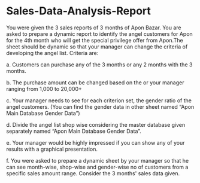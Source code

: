 # Sales-Data-Analysis-Report

You were given the 3 sales reports of 3 months of Apon Bazar. You are asked to prepare a
dynamic report to identify the angel customers for Apon for the 4th month who will get the
special privilege offer from Apon.The sheet should be dynamic so that your manager can change the criteria of
developing the angel list. Criteria are:

a. Customers can purchase any of the 3 months or any 2 months with the 3
months.

b. The purchase amount can be changed based on the or your manager ranging
from 1,000 to 20,000+

c. Your manager needs to see for each criterion set, the gender ratio of the
angel customers. (You can find the gender data in other sheet named “Apon
Main Database Gender Data”)

d. Divide the angel list shop wise considering the master database given
separately named “Apon Main Database Gender Data”.

e. Your manager would be highly impressed if you can show any of your results
with a graphical presentation.

f. You were asked to prepare a dynamic sheet by your manager so that he can see
month-wise, shop-wise and gender-wise no of customers from a specific sales amount
range. Consider the 3 months' sales data given.
